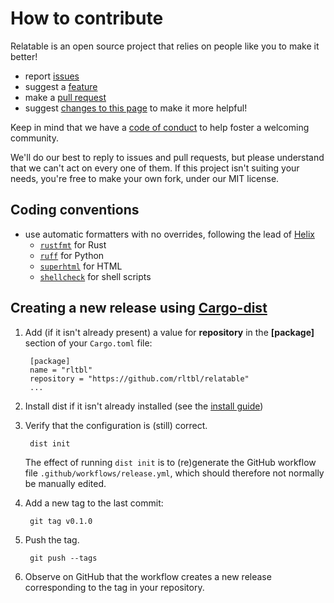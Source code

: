 # How to contribute

Relatable is an open source project that relies on people like you to make it better!

- report [issues](issues)
- suggest a [feature](issue)
- make a [pull request](pulls)
- suggest [changes to this page](edit/main/CONTRIBUTING.md) to make it more helpful!

Keep in mind that we have a [code of conduct](CODE_OF_CONDUCT.md) to help foster a welcoming community.

We'll do our best to reply to issues and pull requests, but please understand that we can't act on every one of them. If this project isn't suiting your needs, you're free to make your own fork, under our MIT license.

## Coding conventions

- use automatic formatters with no overrides, following the lead of [Helix](https://github.com/helix-editor/helix/blob/master/languages.toml)
  - [`rustfmt`](https://github.com/rust-lang/rustfmt) for Rust
  - [`ruff`](https://github.com/astral-sh/ruff) for Python
  - [`superhtml`](https://github.com/kristoff-it/superhtml) for HTML
  - [`shellcheck`](https://github.com/koalaman/shellcheck) for shell scripts

## Creating a new release using [Cargo-dist](https://opensource.axo.dev/cargo-dist/book/)

1. Add (if it isn't already present) a value for **repository** in the **[package]** section of
   your `Cargo.toml` file:

        [package]
        name = "rltbl"
        repository = "https://github.com/rltbl/relatable"
        ...

2. Install dist if it isn't already installed (see the [install guide](https://opensource.axo.dev/cargo-dist/book/install.html))

3. Verify that the configuration is (still) correct.

        dist init

    The effect of running `dist init` is to (re)generate the GitHub workflow file
    `.github/workflows/release.yml`, which should therefore not normally be manually edited.

4. Add a new tag to the last commit:

        git tag v0.1.0

5. Push the tag.

        git push --tags

6. Observe on GitHub that the workflow creates a new release corresponding to the tag in your repository.
